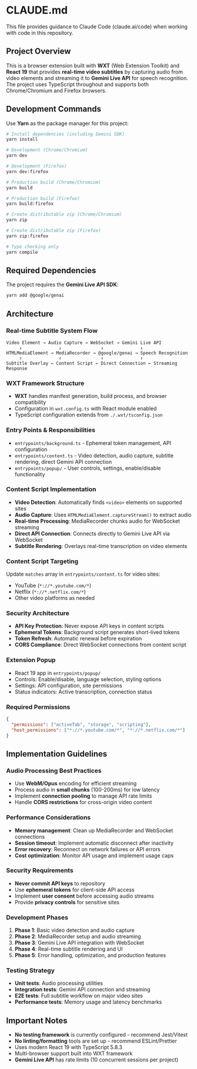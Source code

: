 # CLAUDE.md

This file provides guidance to Claude Code (claude.ai/code) when working with code in this repository.

## Project Overview

This is a browser extension built with **WXT** (Web Extension Toolkit) and **React 19** that provides **real-time video subtitles** by capturing audio from video elements and streaming it to **Gemini Live API** for speech recognition. The project uses TypeScript throughout and supports both Chrome/Chromium and Firefox browsers.

## Development Commands

Use **Yarn** as the package manager for this project:

```bash
# Install dependencies (including Gemini SDK)
yarn install

# Development (Chrome/Chromium)
yarn dev

# Development (Firefox)
yarn dev:firefox

# Production build (Chrome/Chromium)
yarn build

# Production build (Firefox)
yarn build:firefox

# Create distributable zip (Chrome/Chromium)
yarn zip

# Create distributable zip (Firefox)
yarn zip:firefox

# Type checking only
yarn compile
```

## Required Dependencies

The project requires the **Gemini Live API SDK**:
```bash
yarn add @google/genai
```

## Architecture

### Real-time Subtitle System Flow
```
Video Element → Audio Capture → WebSocket → Gemini Live API
     ↓              ↓               ↓              ↓
HTMLMediaElement → MediaRecorder → @google/genai → Speech Recognition
     ↑              ↑               ↑              ↑
Subtitle Overlay ← Content Script ← Direct Connection ← Streaming Response
```

### WXT Framework Structure
- **WXT** handles manifest generation, build process, and browser compatibility
- Configuration in `wxt.config.ts` with React module enabled
- TypeScript configuration extends from `./.wxt/tsconfig.json`

### Entry Points & Responsibilities
- `entrypoints/background.ts` - Ephemeral token management, API configuration
- `entrypoints/content.ts` - Video detection, audio capture, subtitle rendering, direct Gemini API connection
- `entrypoints/popup/` - User controls, settings, enable/disable functionality

### Content Script Implementation
- **Video Detection**: Automatically finds `<video>` elements on supported sites
- **Audio Capture**: Uses `HTMLMediaElement.captureStream()` to extract audio
- **Real-time Processing**: MediaRecorder chunks audio for WebSocket streaming
- **Direct API Connection**: Connects directly to Gemini Live API via WebSocket
- **Subtitle Rendering**: Overlays real-time transcription on video elements

### Content Script Targeting
Update `matches` array in `entrypoints/content.ts` for video sites:
- YouTube (`*://*.youtube.com/*`)
- Netflix (`*://*.netflix.com/*`) 
- Other video platforms as needed

### Security Architecture
- **API Key Protection**: Never expose API keys in content scripts
- **Ephemeral Tokens**: Background script generates short-lived tokens
- **Token Refresh**: Automatic renewal before expiration
- **CORS Compliance**: Direct WebSocket connections from content script

### Extension Popup
- React 19 app in `entrypoints/popup/`
- Controls: Enable/disable, language selection, styling options
- Settings: API configuration, site permissions
- Status indicators: Active transcription, connection status

### Required Permissions
```json
{
  "permissions": ["activeTab", "storage", "scripting"],
  "host_permissions": ["*://*.youtube.com/*", "*://*.netflix.com/*"]
}
```

## Implementation Guidelines

### Audio Processing Best Practices
- Use **WebM/Opus** encoding for efficient streaming
- Process audio in **small chunks** (100-200ms) for low latency
- Implement **connection pooling** to manage API rate limits
- Handle **CORS restrictions** for cross-origin video content

### Performance Considerations
- **Memory management**: Clean up MediaRecorder and WebSocket connections
- **Session timeout**: Implement automatic disconnect after inactivity
- **Error recovery**: Reconnect on network failures or API errors
- **Cost optimization**: Monitor API usage and implement usage caps

### Security Requirements
- **Never commit API keys** to repository
- Use **ephemeral tokens** for client-side API access
- Implement **user consent** before accessing audio streams
- Provide **privacy controls** for sensitive sites

### Development Phases
1. **Phase 1**: Basic video detection and audio capture
2. **Phase 2**: MediaRecorder setup and audio streaming
3. **Phase 3**: Gemini Live API integration with WebSocket
4. **Phase 4**: Real-time subtitle rendering and UI
5. **Phase 5**: Error handling, optimization, and production features

### Testing Strategy
- **Unit tests**: Audio processing utilities
- **Integration tests**: Gemini API connection and streaming
- **E2E tests**: Full subtitle workflow on major video sites
- **Performance tests**: Memory usage and latency benchmarks

## Important Notes

- **No testing framework** is currently configured - recommend Jest/Vitest
- **No linting/formatting** tools are set up - recommend ESLint/Prettier
- Uses modern React 19 with TypeScript 5.8.3
- Multi-browser support built into WXT framework
- **Gemini Live API** has rate limits (10 concurrent sessions per project)